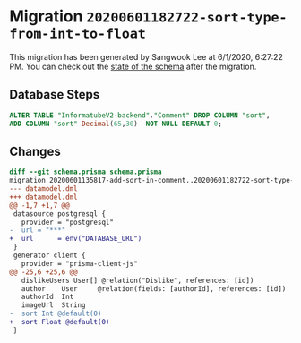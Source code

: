 # Migration `20200601182722-sort-type-from-int-to-float`

This migration has been generated by Sangwook Lee at 6/1/2020, 6:27:22 PM.
You can check out the [state of the schema](./schema.prisma) after the migration.

## Database Steps

```sql
ALTER TABLE "InformatubeV2-backend"."Comment" DROP COLUMN "sort",
ADD COLUMN "sort" Decimal(65,30)  NOT NULL DEFAULT 0;
```

## Changes

```diff
diff --git schema.prisma schema.prisma
migration 20200601135817-add-sort-in-comment..20200601182722-sort-type-from-int-to-float
--- datamodel.dml
+++ datamodel.dml
@@ -1,7 +1,7 @@
 datasource postgresql {
   provider = "postgresql"
-  url = "***"
+  url      = env("DATABASE_URL")
 }
 generator client {
   provider = "prisma-client-js"
@@ -25,6 +25,6 @@
   dislikeUsers User[] @relation("Dislike", references: [id])
   author    User     @relation(fields: [authorId], references: [id])
   authorId  Int
   imageUrl  String
-  sort Int @default(0)
+  sort Float @default(0)
 }
```


